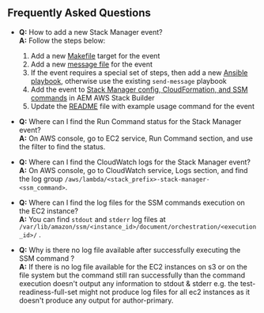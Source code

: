 Frequently Asked Questions
--------------------------

* __Q:__ How to add a new Stack Manager event?<br/>
  __A:__ Follow the steps below:<br/>
    1. Add a new [Makefile](https://github.com/shinesolutions/aem-stack-manager-messenger/blob/master/Makefile) target for the event
    2. Add a new [message file](https://github.com/shinesolutions/aem-stack-manager-messenger/tree/master/files) for the event
    3. If the event requires a special set of steps, then add a new [Ansible playbook](https://github.com/shinesolutions/aem-stack-manager-messenger/tree/master/ansible/playbooks), otherwise use the existing `send-message` playbook
    4. Add the event to [Stack Manager config, CloudFormation, and SSM commands](https://github.com/shinesolutions/aem-aws-stack-builder/commit/0fab6590ce13099271dffaf3e8e05c4289980a95) in AEM AWS Stack Builder
    5. Update the [README](https://github.com/shinesolutions/aem-stack-manager-messenger/blob/master/README.md) file with example usage command for the event

* __Q:__ Where can I find the Run Command status for the Stack Manager event?<br/>
  __A:__ On AWS console, go to EC2 service, Run Command section, and use the filter to find the status.

* __Q:__ Where can I find the CloudWatch logs for the Stack Manager event?<br/>
  __A:__ On AWS console, go to CloudWatch service, Logs section, and find the log group `/aws/lambda/<stack_prefix>-stack-manager-<ssm_command>`.

* __Q:__ Where can I find the log files for the SSM commands execution on the EC2 instance?<br/>
  __A:__ You can find `stdout` and `stderr` log files at `/var/lib/amazon/ssm/<instance_id>/document/orchestration/<execution_id>/` .

* __Q:__ Why is there no log file available after successfully executing the SSM command ?<br/>
  __A:__ If there is no log file available for the EC2 instances on s3 or on the file system but the command still ran successfully than the command execution doesn't output any information to stdout & stderr e.g. the test-readiness-full-set might not produce log files for all ec2 instances as it doesn't produce any output for author-primary.
